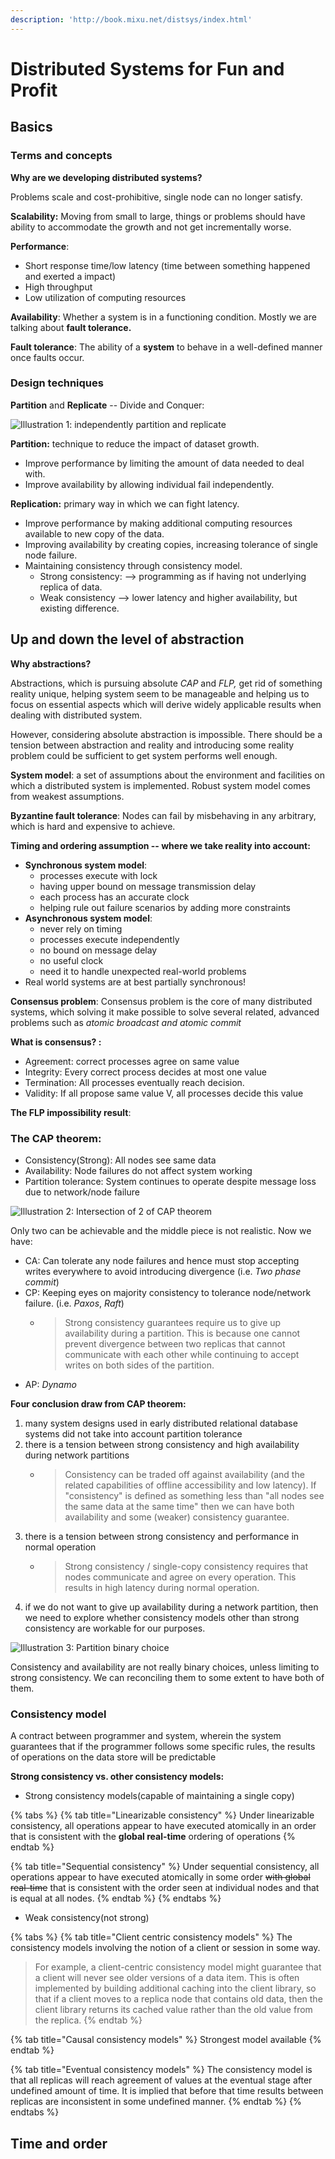 ```yaml
---
description: 'http://book.mixu.net/distsys/index.html'
---
```


# Distributed Systems for Fun and Profit

## Basics

### Terms and concepts

**Why are we developing distributed systems?** 

Problems scale and cost-prohibitive, single node can no longer satisfy.

**Scalability:** Moving from small to large, things or problems should have ability to accommodate the growth and not get incrementally worse.

**Performance**:

* Short response time/low latency \(time between something happened and exerted a impact\)
* High throughput
* Low utilization of computing resources

**Availability**: Whether a system is in a functioning condition. Mostly we are talking about **fault tolerance.**

**Fault tolerance**: The ability of a **system** to behave in a well-defined manner once faults occur.

### **Design techniques**

**Partition** and **Replicate** -- Divide and Conquer:

![Illustration 1: independently partition and replicate](../.gitbook/assets/image%20%289%29.png)

 **Partition:** technique to reduce the impact of dataset growth.

* Improve performance by limiting the amount of data needed to deal with.
* Improve availability by allowing individual fail independently.

**Replication:** primary way in which we can fight latency.

* Improve performance by making additional computing resources available to new copy of the data.
* Improving availability by creating copies, increasing tolerance of single node failure.
* Maintaining  consistency through consistency model.
  * Strong consistency: --&gt; programming as if having not underlying  replica of data.
  * Weak consistency --&gt; lower latency and higher availability, but existing difference.

## Up and down the level of abstraction 

**Why abstractions?** 

Abstractions, which is pursuing absolute _CAP_ and _FLP,_  get rid of something reality unique, helping system   seem to be manageable and helping us to focus on essential aspects which will derive widely applicable results when dealing with distributed system.

However, considering absolute abstraction is impossible. There should be a tension between abstraction and reality and introducing some reality problem could be sufficient to get system performs well enough.

**System model**: a set of assumptions about the environment and facilities on which a distributed system is implemented. Robust system model comes from weakest assumptions.

**Byzantine fault tolerance**: Nodes can fail by misbehaving in any arbitrary, which is hard and expensive to achieve.

**Timing and ordering assumption -- where we take reality into account:**

* **Synchronous system model**: 
  * processes execute with lock
  * having upper bound on message transmission delay
  * each process has an accurate clock
  * helping rule out failure scenarios by adding more constraints
* **Asynchronous system model**: 
  * never rely on timing
  * processes execute independently
  * no bound on message delay
  * no useful clock
  * need it to handle unexpected real-world problems
* Real world systems are at best partially synchronous!

**Consensus problem**: Consensus problem is the core of many distributed systems, which solving it make possible to solve several related, advanced problems such as _atomic broadcast and atomic commit_

**What is consensus? :**

* Agreement: correct processes agree on same value
* Integrity: Every correct process decides at most one value
* Termination: All processes eventually reach decision.
* Validity: If all propose same value V, all processes decide this value

**The FLP impossibility result**:

### **The CAP theorem**:

* Consistency\(Strong\): All nodes see same data
* Availability: Node failures do not affect system working
* Partition tolerance: System continues to operate despite message loss due to network/node failure

![Illustration 2: Intersection of 2 of CAP theorem ](../.gitbook/assets/image%20%2812%29.png)

Only two can be achievable and the middle piece is not realistic. Now we have:

* CA: Can tolerate any node failures and hence must stop accepting writes everywhere to avoid introducing divergence \(i.e. _Two phase commit_\)
* CP: Keeping eyes on majority consistency to tolerance node/network failure. \(i.e. _Paxos_, _Raft_\) 
  * > Strong consistency guarantees require us to give up availability during a partition. This is because one cannot prevent divergence between two replicas that cannot communicate with each other while continuing to accept writes on both sides of the partition.
* AP: _Dynamo_

**Four conclusion draw from CAP theorem:**

1. many system designs used in early distributed relational database systems did not take into account partition tolerance
2. there is a tension between strong consistency and high availability during network partitions
   * > Consistency can be traded off against availability \(and the related capabilities of offline accessibility and low latency\). If "consistency" is defined as something less than "all nodes see the same data at the same time" then we can have both availability and some \(weaker\) consistency guarantee.
3. there is a tension between strong consistency and performance in normal operation
   * > Strong consistency / single-copy consistency requires that nodes communicate and agree on every operation. This results in high latency during normal operation.
4. if we do not want to give up availability during a network partition, then we need to explore whether consistency models other than strong consistency are workable for our purposes. 



![Illustration 3: Partition binary choice](../.gitbook/assets/image%20%281%29.png)

Consistency and availability are not really binary choices, unless limiting to strong consistency. We can reconciling them to some extent to have both of them.

### **Consistency model**

A contract between programmer and system, wherein the system guarantees that if the programmer follows some specific rules, the results of operations on the data store will be predictable

**Strong consistency vs. other consistency models:**

* Strong consistency models\(capable of maintaining a single copy\)

{% tabs %}
{% tab title="Linearizable consistency" %}
Under linearizable consistency, all operations appear to have executed atomically in an order that is consistent with the **global real-time** ordering of operations
{% endtab %}

{% tab title="Sequential consistency" %}
Under sequential consistency, all operations appear to have executed atomically in some order ~~with global real-time~~ that is consistent with the order seen at individual nodes and that is equal at all nodes.
{% endtab %}
{% endtabs %}

* Weak consistency\(not strong\)

{% tabs %}
{% tab title="Client centric consistency models" %}
The consistency models involving the notion of a client or session in some way.

> For example, a client-centric consistency model might guarantee that a client will never see older versions of a data item. This is often implemented by building additional caching into the client library, so that if a client moves to a replica node that contains old data, then the client library returns its cached value rather than the old value from the replica.
{% endtab %}

{% tab title="Causal consistency models" %}
Strongest model available
{% endtab %}

{% tab title="Eventual consistency models" %}
The consistency model is that all replicas will reach agreement of values at the eventual stage after undefined amount of time. It is implied that before that time results between replicas are inconsistent in some undefined manner.
{% endtab %}
{% endtabs %}

## Time and order

